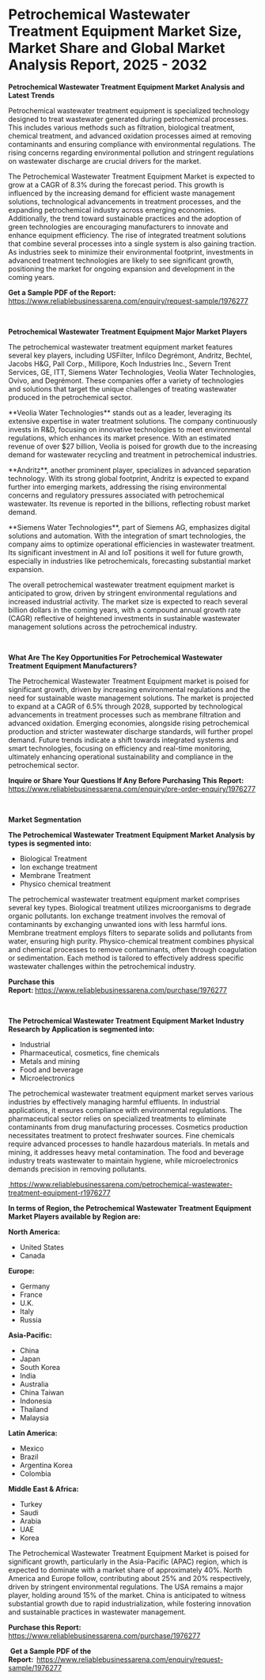 <p><h1>Petrochemical Wastewater Treatment Equipment Market Size, Market Share and Global Market Analysis Report, 2025 - 2032</h1></p><p><strong>Petrochemical Wastewater Treatment Equipment Market Analysis and Latest Trends</strong></p>
<p><p>Petrochemical wastewater treatment equipment is specialized technology designed to treat wastewater generated during petrochemical processes. This includes various methods such as filtration, biological treatment, chemical treatment, and advanced oxidation processes aimed at removing contaminants and ensuring compliance with environmental regulations. The rising concerns regarding environmental pollution and stringent regulations on wastewater discharge are crucial drivers for the market.</p><p>The Petrochemical Wastewater Treatment Equipment Market is expected to grow at a CAGR of 8.3% during the forecast period. This growth is influenced by the increasing demand for efficient waste management solutions, technological advancements in treatment processes, and the expanding petrochemical industry across emerging economies. Additionally, the trend toward sustainable practices and the adoption of green technologies are encouraging manufacturers to innovate and enhance equipment efficiency. The rise of integrated treatment solutions that combine several processes into a single system is also gaining traction. As industries seek to minimize their environmental footprint, investments in advanced treatment technologies are likely to see significant growth, positioning the market for ongoing expansion and development in the coming years.</p></p>
<p><strong>Get a Sample PDF of the Report:&nbsp;</strong> <a href="https://www.reliablebusinessarena.com/enquiry/request-sample/1976277?utm_campaign=3526&utm_medium=2&utm_source=Github&utm_content=ia&utm_term=12042025&utm_id=petrochemical-wastewater-treatment-equipment">https://www.reliablebusinessarena.com/enquiry/request-sample/1976277</a></p>
<p>&nbsp;</p>
<p><strong>Petrochemical Wastewater Treatment Equipment Major Market Players</strong></p>
<p><p>The petrochemical wastewater treatment equipment market features several key players, including USFilter, Infilco Degrémont, Andritz, Bechtel, Jacobs H&G, Pall Corp., Millipore, Koch Industries Inc., Severn Trent Services, GE, ITT, Siemens Water Technologies, Veolia Water Technologies, Ovivo, and Degrémont. These companies offer a variety of technologies and solutions that target the unique challenges of treating wastewater produced in the petrochemical sector.</p><p>**Veolia Water Technologies** stands out as a leader, leveraging its extensive expertise in water treatment solutions. The company continuously invests in R&D, focusing on innovative technologies to meet environmental regulations, which enhances its market presence. With an estimated revenue of over $27 billion, Veolia is poised for growth due to the increasing demand for wastewater recycling and treatment in petrochemical industries.</p><p>**Andritz**, another prominent player, specializes in advanced separation technology. With its strong global footprint, Andritz is expected to expand further into emerging markets, addressing the rising environmental concerns and regulatory pressures associated with petrochemical wastewater. Its revenue is reported in the billions, reflecting robust market demand.</p><p>**Siemens Water Technologies**, part of Siemens AG, emphasizes digital solutions and automation. With the integration of smart technologies, the company aims to optimize operational efficiencies in wastewater treatment. Its significant investment in AI and IoT positions it well for future growth, especially in industries like petrochemicals, forecasting substantial market expansion.</p><p>The overall petrochemical wastewater treatment equipment market is anticipated to grow, driven by stringent environmental regulations and increased industrial activity. The market size is expected to reach several billion dollars in the coming years, with a compound annual growth rate (CAGR) reflective of heightened investments in sustainable wastewater management solutions across the petrochemical industry.</p></p>
<p>&nbsp;</p>
<p><strong>What Are The Key Opportunities For Petrochemical Wastewater Treatment Equipment Manufacturers?</strong></p>
<p><p>The Petrochemical Wastewater Treatment Equipment market is poised for significant growth, driven by increasing environmental regulations and the need for sustainable waste management solutions. The market is projected to expand at a CAGR of 6.5% through 2028, supported by technological advancements in treatment processes such as membrane filtration and advanced oxidation. Emerging economies, alongside rising petrochemical production and stricter wastewater discharge standards, will further propel demand. Future trends indicate a shift towards integrated systems and smart technologies, focusing on efficiency and real-time monitoring, ultimately enhancing operational sustainability and compliance in the petrochemical sector.</p></p>
<p><strong>Inquire or Share Your Questions If Any Before Purchasing This Report:</strong> <a href="https://www.reliablebusinessarena.com/enquiry/pre-order-enquiry/1976277?utm_campaign=3526&utm_medium=2&utm_source=Github&utm_content=ia&utm_term=12042025&utm_id=petrochemical-wastewater-treatment-equipment">https://www.reliablebusinessarena.com/enquiry/pre-order-enquiry/1976277</a></p>
<p>&nbsp;</p>
<p><strong>Market Segmentation</strong></p>
<p><strong>The Petrochemical Wastewater Treatment Equipment Market Analysis by types is segmented into:</strong></p>
<p><ul><li>Biological Treatment</li><li>Ion exchange treatment</li><li>Membrane Treatment</li><li>Physico chemical treatment</li></ul></p>
<p><p>The petrochemical wastewater treatment equipment market comprises several key types. Biological treatment utilizes microorganisms to degrade organic pollutants. Ion exchange treatment involves the removal of contaminants by exchanging unwanted ions with less harmful ions. Membrane treatment employs filters to separate solids and pollutants from water, ensuring high purity. Physico-chemical treatment combines physical and chemical processes to remove contaminants, often through coagulation or sedimentation. Each method is tailored to effectively address specific wastewater challenges within the petrochemical industry.</p></p>
<p><strong>Purchase this Report:&nbsp;</strong><a href="https://www.reliablebusinessarena.com/purchase/1976277?utm_campaign=3526&utm_medium=2&utm_source=Github&utm_content=ia&utm_term=12042025&utm_id=petrochemical-wastewater-treatment-equipment">https://www.reliablebusinessarena.com/purchase/1976277</a></p>
<p>&nbsp;</p>
<p><strong>The Petrochemical Wastewater Treatment Equipment Market Industry Research by Application is segmented into:</strong></p>
<p><ul><li>Industrial</li><li>Pharmaceutical, cosmetics, fine chemicals</li><li>Metals and mining</li><li>Food and beverage</li><li>Microelectronics</li></ul></p>
<p><p>The petrochemical wastewater treatment equipment market serves various industries by effectively managing harmful effluents. In industrial applications, it ensures compliance with environmental regulations. The pharmaceutical sector relies on specialized treatments to eliminate contaminants from drug manufacturing processes. Cosmetics production necessitates treatment to protect freshwater sources. Fine chemicals require advanced processes to handle hazardous materials. In metals and mining, it addresses heavy metal contamination. The food and beverage industry treats wastewater to maintain hygiene, while microelectronics demands precision in removing pollutants.</p></p>
<p><a href="https://www.reliablebusinessarena.com/petrochemical-wastewater-treatment-equipment-r1976277?utm_campaign=3526&utm_medium=2&utm_source=Github&utm_content=ia&utm_term=12042025&utm_id=petrochemical-wastewater-treatment-equipment">&nbsp;https://www.reliablebusinessarena.com/petrochemical-wastewater-treatment-equipment-r1976277</a></p>
<p><strong>In terms of Region, the Petrochemical Wastewater Treatment Equipment Market Players available by Region are:</strong></p>
<p>
    <p> <strong> North America: </strong>
        <ul>
            <li>United States</li>
            <li>Canada</li>
        </ul>
        </p> 
    <p> <strong> Europe: </strong>
        <ul>
            <li>Germany</li>
            <li>France</li>
            <li>U.K.</li>
            <li>Italy</li>
            <li>Russia</li>
        </ul>
        </p> 
    <p> <strong> Asia-Pacific: </strong>
        <ul>
            <li>China</li>
            <li>Japan</li>
            <li>South Korea</li>
            <li>India</li>
            <li>Australia</li>
            <li>China Taiwan</li>
            <li>Indonesia</li>
            <li>Thailand</li>
            <li>Malaysia</li>
        </ul>
        </p> 
    <p> <strong> Latin America: </strong>
        <ul>
            <li>Mexico</li>
            <li>Brazil</li>
            <li>Argentina Korea</li>
            <li>Colombia</li>
        </ul>
        </p> 
    <p> <strong> Middle East & Africa: </strong>
        <ul>
            <li>Turkey</li>
            <li>Saudi</li>
            <li>Arabia</li>
            <li>UAE</li>
            <li>Korea</li>
        </ul>
    </p>
    </p>
<p><p>The Petrochemical Wastewater Treatment Equipment Market is poised for significant growth, particularly in the Asia-Pacific (APAC) region, which is expected to dominate with a market share of approximately 40%. North America and Europe follow, contributing about 25% and 20% respectively, driven by stringent environmental regulations. The USA remains a major player, holding around 15% of the market. China is anticipated to witness substantial growth due to rapid industrialization, while fostering innovation and sustainable practices in wastewater management.</p></p>
<p><strong>Purchase this Report: </strong><a href="https://www.reliablebusinessarena.com/purchase/1976277?utm_campaign=3526&utm_medium=2&utm_source=Github&utm_content=ia&utm_term=12042025&utm_id=petrochemical-wastewater-treatment-equipment">https://www.reliablebusinessarena.com/purchase/1976277</a></p>
<p>&nbsp;<strong>Get a Sample PDF of the Report:&nbsp;&nbsp;</strong><a href="https://www.reliablebusinessarena.com/enquiry/request-sample/1976277?utm_campaign=3526&utm_medium=2&utm_source=Github&utm_content=ia&utm_term=12042025&utm_id=petrochemical-wastewater-treatment-equipment">https://www.reliablebusinessarena.com/enquiry/request-sample/1976277</a></p>
<p><strong></strong></p>
<p><p></p><p></p><p></p></p>
